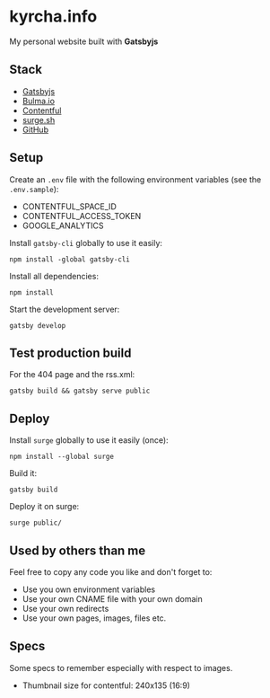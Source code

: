 # kyrcha.info

My personal website built with **Gatsbyjs**

## Stack

- [Gatsbyjs](https://www.gatsbyjs.org/)
- [Bulma.io](https://bulma.io/)
- [Contentful](https://www.contentful.com/)
- [surge.sh](https://surge.sh/)
- [GitHub](https://github.com/)

## Setup

Create an `.env` file with the following environment variables (see the `.env.sample`):

- CONTENTFUL_SPACE_ID
- CONTENTFUL_ACCESS_TOKEN
- GOOGLE_ANALYTICS

Install `gatsby-cli` globally to use it easily:

`npm install -global gatsby-cli`

Install all dependencies:

`npm install`

Start the development server:

`gatsby develop`

## Test production build

For the 404 page and the rss.xml:

`gatsby build && gatsby serve public`

## Deploy

Install `surge` globally to use it easily (once):

`npm install --global surge`

Build it:

`gatsby build`

Deploy it on surge:

`surge public/`

## Used by others than me

Feel free to copy any code you like and don't forget to:

- Use you own environment variables
- Use your own CNAME file with your own domain
- Use your own redirects
- Use your own pages, images, files etc.

## Specs

Some specs to remember especially with respect to images.

- Thumbnail size for contentful: 240x135 (16:9)
